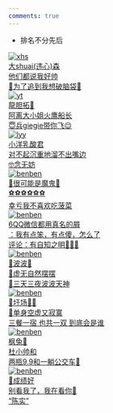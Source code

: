 ```yaml
---
comments: true
---
```


- 排名不分先后

<div class="flink-list">
    <div class="flink-list-item">
        <a href=" " title="" target="_blank">
            <div class="flink-item-icon">
                <img src="../../img/头像/xhs.png" alt="xhs">
            </div>
            <div class="flink-item-name"> 大shuai(违心)森 </div>
            <div class="flink-item-desc"> 他们都说我好帅 <br> 🥵为了追到我想破脑袋🥵 </div>
        </a >
    </div>
</div>

<div class="flink-list">
    <div class="flink-list-item">
        <a href=" " title="" target="_blank">
            <div class="flink-item-icon">
                <img src="../../img/头像/yt.jpg" alt="yt">
            </div>
            <div class="flink-item-name"> 龍胆拓🤯 </div>
            <div class="flink-item-desc"> 阿离大小姐火鹰船长 <br> 😇兵giegie带你飞😌 </div>
        </a >
    </div>
</div>

<div class="flink-list">
    <div class="flink-list-item">
        <a href=" " title="" target="_blank">
            <div class="flink-item-icon">
                <img src="../../img/头像/lyy.jpg" alt="lyy">
            </div>
            <div class="flink-item-name"> 小洋乳酸君 </div>
            <div class="flink-item-desc"> 对不起沉重地溜不出嘴边 <br> 🤓念无妨 </div>
        </a >
    </div>
</div>

<div class="flink-list">
    <div class="flink-list-item">
        <a href=" " title="" target="_blank">
            <div class="flink-item-icon">
                <img src="../../img/头像/zh1.jpg" alt="benben">
            </div>
            <div class="flink-item-name"> 👹很可能是魔鬼👺 </div>
            <div class="flink-item-desc"> ⚽️⚽️⚽️⚽️⚽️⚽️ <br> 幸亏我不喜欢吃菠菜 </div>
        </a >
    </div>
</div>

<div class="flink-list">
    <div class="flink-list-item">
        <a href=" " title="" target="_blank">
            <div class="flink-item-icon">
                <img src="../../img/头像/sh2.png" alt="benben">
            </div>
            <div class="flink-item-name"> 6QQ微信都用真名的屑 </div>
            <div class="flink-item-desc"> ：我有点笨，有点傻，怎么了 <br> 评论：有自知之明🧖🏻‍♂️ </div>
        </a >
    </div>
</div>

<div class="flink-list">
    <div class="flink-list-item">
        <a href=" " title="" target="_blank">
            <div class="flink-item-icon">
                <img src="../../img/头像/zyb.jpg" alt="benben">
            </div>
            <div class="flink-item-name"> 🐷波波🐷 </div>
            <div class="flink-item-desc"> 🌝虚无自然摆摆 <br> 🌚三天三夜波波天神 </div>
        </a >
    </div>
</div>

<div class="flink-list">
    <div class="flink-list-item">
        <a href=" " title="" target="_blank">
            <div class="flink-item-icon">
                <img src="../../img/头像/xc.jpg" alt="benben">
            </div>
            <div class="flink-item-name"> 🫶圩场🧑‍🏫 </div>
            <div class="flink-item-desc"> 🥵单身空虚又寂寞 <br> 三餐一宿 也共一双 到底会是谁 </div>
        </a >
    </div>
</div>

<div class="flink-list">
    <div class="flink-list-item">
        <a href=" " title="" target="_blank">
            <div class="flink-item-icon">
                <img src="../../img/头像/lzf.png" alt="benben">
            </div>
            <div class="flink-item-name"> 枫兔🐰 </div>
            <div class="flink-item-desc"> 杜小帅和 <br> 两瓶9.9和一躺公交车🚌 </div>
        </a >
    </div>
</div>

<div class="flink-list">
    <div class="flink-list-item">
        <a href=" " title="" target="_blank">
            <div class="flink-item-icon">
                <img src="../../img/头像/cjh.jpg" alt="benben">
            </div>
            <div class="flink-item-name"> 💯成绩好 </div>
            <div class="flink-item-desc"> 别看我了，我在看你🐷 <br> “陈实” </div>
        </a >
    </div>
</div>

<!-- <hr>
<span id="busuanzi_container_page_pv"><font size="3" color="grey">本文总阅读量<span id="busuanzi_value_page_pv"></span>次</font></span>
<br/> -->